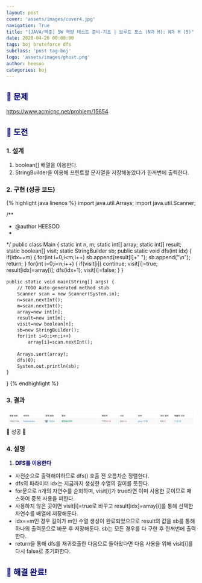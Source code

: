 ```yaml
---
layout: post
cover: 'assets/images/cover4.jpg'
navigation: True
title: "[JAVA/백준] SW 역량 테스트 준비-기초 | 브루트 포스 (N과 M): N과 M (5)"
date: 2020-04-26 00:00:00
tags: boj bruteforce dfs
subclass: 'post tag-boj'
logo: 'assets/images/ghost.png'
author: heesoo
categories: boj
---
```

## <span style="color:navy">👀 문제</span>
<https://www.acmicpc.net/problem/15654>

## <span style="color:navy">👊 도전</span>

### 1. 설계
1. boolean[] 배열을 이용한다.
2. StringBuilder을 이용해 프린트할 문자열을 저장해놓았다가 한꺼번에 출력한다.

### 2. 구현 (성공 코드)
{% highlight java linenos %}
import java.util.Arrays;
import java.util.Scanner;

/**
 * @author HEESOO
 *
 */
public class Main {
	static int n, m;
	static int[] array;
	static int[] result;
	static boolean[] visit;
	static StringBuilder sb;
	public static void dfs(int idx) {
		if(idx==m) {
			for(int i=0;i<m;i++)
				sb.append(result[i]+" ");
			sb.append("\n");
			return;
		}
		for(int i=0;i<n;i++) {
			if(visit[i]) continue;
			visit[i]=true;
			result[idx]=array[i];
			dfs(idx+1);
			visit[i]=false;
		}
	}
	
	public static void main(String[] args) {
		// TODO Auto-generated method stub
		Scanner scan = new Scanner(System.in);
		n=scan.nextInt();
		m=scan.nextInt();
		array=new int[n];
		result=new int[m];
		visit=new boolean[n];
		sb=new StringBuilder();
		for(int i=0;i<n;i++)
			array[i]=scan.nextInt();
		
		Arrays.sort(array);
		dfs(0);
		System.out.println(sb);
	}
}
{% endhighlight %}

### 3. 결과
![실행결과](./assets/images/200426_5.PNG)
🤟 성공 🤟  

### 4. 설명
1. **<span style="color:navy">DFS를 이용한다</span>**
- 사전순으로 출력해야하므로 dfs() 호출 전 오름차순 정렬한다.
- dfs의 파라미터 idx는 지금까지 생성한 수열의 길이를 뜻한다.
- for문으로 n개의 자연수를 순회하며, visit[i]가 true라면 이미 사용한 곳이므로 패스하여 중복 사용을 피한다.
- 사용하지 않은 곳이면 visit[i]=true로 바꾸고 result[idx]=array[i]를 통해 선택한 자연수를 배열에 저장해둔다.
- idx==m인 경우 길이가 m인 수열 생성이 완료되었으므로 result의 값을 sb를 통해 하나의 출력문으로 바꾼 후 저장해둔다. sb는 모든 경우를 다 구한 후 한꺼번에 출력한다.
- return을 통해 dfs를 재귀호출한 다음으로 돌아왔다면 다음 사용을 위해 visit[i]를 다시 false로 초기화한다.

## <span style="color:navy">👏 해결 완료!</span>
